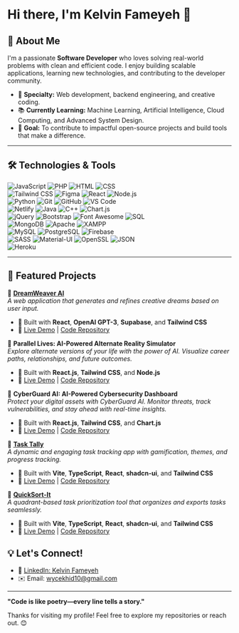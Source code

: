 # Hi there, I'm Kelvin Fameyeh 👋

## 🚀 About Me
I'm a passionate **Software Developer** who loves solving real-world problems with clean and efficient code. I enjoy building scalable applications, learning new technologies, and contributing to the developer community.

- 🌟 **Specialty:** Web development, backend engineering, and creative coding.
- 📚 **Currently Learning:** Machine Learning, Artificial Intelligence, Cloud Computing, and Advanced System Design.
- 🎯 **Goal:** To contribute to impactful open-source projects and build tools that make a difference.

---

## 🛠️ Technologies & Tools

![JavaScript](https://img.shields.io/badge/-JavaScript-F7DF1E?logo=javascript&logoColor=black&style=flat-square) 
![PHP](https://img.shields.io/badge/-PHP-777BB4?logo=php&logoColor=white&style=flat-square) 
![HTML](https://img.shields.io/badge/-HTML-E34F26?logo=html5&logoColor=white&style=flat-square) 
![CSS](https://img.shields.io/badge/-CSS-1572B6?logo=css3&logoColor=white&style=flat-square)  
![Tailwind CSS](https://img.shields.io/badge/-Tailwind_CSS-06B6D4?logo=tailwindcss&logoColor=white&style=flat-square) 
![Figma](https://img.shields.io/badge/-Figma-F24E1E?logo=figma&logoColor=white&style=flat-square) 
![React](https://img.shields.io/badge/-React-61DAFB?logo=react&logoColor=black&style=flat-square) 
![Node.js](https://img.shields.io/badge/-Node.js-339933?logo=node.js&logoColor=white&style=flat-square)  
![Python](https://img.shields.io/badge/-Python-3776AB?logo=python&logoColor=white&style=flat-square) 
![Git](https://img.shields.io/badge/-Git-F05032?logo=git&logoColor=white&style=flat-square) 
![GitHub](https://img.shields.io/badge/-GitHub-181717?logo=github&logoColor=white&style=flat-square) 
![VS Code](https://img.shields.io/badge/-VS%20Code-007ACC?logo=visual-studio-code&logoColor=white&style=flat-square)  
![Netlify](https://img.shields.io/badge/-Netlify-00C7B7?logo=netlify&logoColor=white&style=flat-square) 
![Java](https://img.shields.io/badge/-Java-007396?logo=java&logoColor=white&style=flat-square) 
![C++](https://img.shields.io/badge/-C++-00599C?logo=cplusplus&logoColor=white&style=flat-square) 
![Chart.js](https://img.shields.io/badge/-Chart.js-FF6384?logo=chartdotjs&logoColor=white&style=flat-square)  
![jQuery](https://img.shields.io/badge/-jQuery-0769AD?logo=jquery&logoColor=white&style=flat-square) 
![Bootstrap](https://img.shields.io/badge/-Bootstrap-7952B3?logo=bootstrap&logoColor=white&style=flat-square) 
![Font Awesome](https://img.shields.io/badge/-Font%20Awesome-339AF0?logo=fontawesome&logoColor=white&style=flat-square) 
![SQL](https://img.shields.io/badge/-SQL-4479A1?logo=database&logoColor=white&style=flat-square)  
![MongoDB](https://img.shields.io/badge/-MongoDB-47A248?logo=mongodb&logoColor=white&style=flat-square) 
![Apache](https://img.shields.io/badge/-Apache-D22128?logo=apache&logoColor=white&style=flat-square) 
![XAMPP](https://img.shields.io/badge/-XAMPP-FB7A24?logo=xampp&logoColor=white&style=flat-square)  
![MySQL](https://img.shields.io/badge/-MySQL-4479A1?logo=mysql&logoColor=white&style=flat-square) 
![PostgreSQL](https://img.shields.io/badge/-PostgreSQL-336791?logo=postgresql&logoColor=white&style=flat-square) 
![Firebase](https://img.shields.io/badge/-Firebase-FFCA28?logo=firebase&logoColor=black&style=flat-square)  
![SASS](https://img.shields.io/badge/-SASS-CC6699?logo=sass&logoColor=white&style=flat-square) 
![Material-UI](https://img.shields.io/badge/-Material--UI-0081CB?logo=mui&logoColor=white&style=flat-square) 
![OpenSSL](https://img.shields.io/badge/-OpenSSL-721412?logo=openssl&logoColor=white&style=flat-square) 
![JSON](https://img.shields.io/badge/-JSON-000000?logo=json&logoColor=white&style=flat-square)  
![Heroku](https://img.shields.io/badge/-Heroku-430098?logo=heroku&logoColor=white&style=flat-square)

---

## 📂 Featured Projects

🔹 **[DreamWeaver AI](https://spiffy-meerkat-4e2804.netlify.app/)**  
_A web application that generates and refines creative dreams based on user input._  
- 🚀 Built with **React**, **OpenAI GPT-3**, **Supabase**, and **Tailwind CSS**  
- 🔗 [Live Demo](https://spiffy-meerkat-4e2804.netlify.app/) | [Code Repository](https://github.com/Wrttnspknbrkn/Dreamweaver-ai)

🔹 **Parallel Lives: AI-Powered Alternate Reality Simulator**  
_Explore alternate versions of your life with the power of AI. Visualize career paths, relationships, and future outcomes._  
- 🚀 Built with **React.js**, **Tailwind CSS**, and **Node.js**  
- 🔗 [Live Demo](https://tourmaline-zuccutto-c97e99.netlify.app/) | [Code Repository](https://github.com/Wrttnspknbrkn/parallel-lives)

🔹 **CyberGuard AI: AI-Powered Cybersecurity Dashboard**  
_Protect your digital assets with CyberGuard AI. Monitor threats, track vulnerabilities, and stay ahead with real-time insights._  
- 🚀 Built with **React.js**, **Tailwind CSS**, and **Chart.js**  
- 🔗 [Live Demo](https://euphonious-lebkuchen-bf81f6.netlify.app/) | [Code Repository](https://github.com/Wrttnspknbrkn/cyberguard-ai)

🔹 **[Task Tally](https://task-tally-joy.lovable.app/)**  
_A dynamic and engaging task tracking app with gamification, themes, and progress tracking._  
- 🚀 Built with **Vite**, **TypeScript**, **React**, **shadcn-ui**, and **Tailwind CSS**  
- 🔗 [Live Demo](https://task-tally-joy.lovable.app/) | [Code Repository](https://github.com/Wrttnspknbrkn/task-tally-joy)

🔹 **[QuickSort-It](https://sortify-quickly.lovable.app/)**  
_A quadrant-based task prioritization tool that organizes and exports tasks seamlessly._  
- 🚀 Built with **Vite**, **TypeScript**, **React**, **shadcn-ui**, and **Tailwind CSS**  
- 🔗 [Live Demo](https://sortify-quickly.lovable.app/) | [Code Repository](https://github.com/Wrttnspknbrkn/sortify-quickly)


## 💡 Let's Connect!
- 💼 [LinkedIn: Kelvin Fameyeh](#)
- ✉️ Email: [wycekhid10@gmail.com](mailto:wycekhid10@gmail.com)

---

**"Code is like poetry—every line tells a story."**

Thanks for visiting my profile! Feel free to explore my repositories or reach out. 😊

